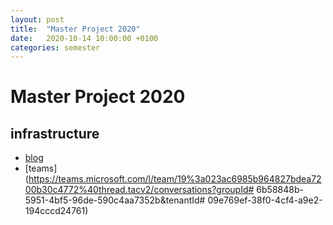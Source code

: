 ```yaml
---
layout: post
title:  "Master Project 2020"
date:   2020-10-14 10:00:00 +0100
categories: semester
---
```


# Master Project 2020



## infrastructure

- [blog](http://blogs.digitalmedia-bremen.de/master-project-2020/)
- [teams](https://teams.microsoft.com/l/team/19%3a023ac6985b964827bdea7200b30c4772%40thread.tacv2/conversations?groupId# 6b58848b-5951-4bf5-96de-590c4aa7352b&tenantId# 09e769ef-38f0-4cf4-a9e2-194cccd24761)





